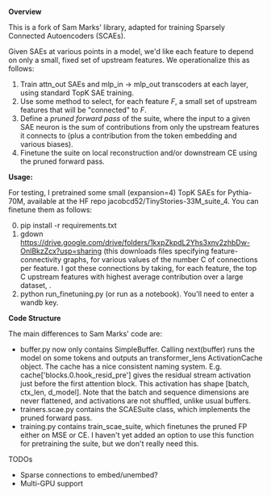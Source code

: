 **Overview**

This is a fork of Sam Marks' library, adapted for training Sparsely Connected Autoencoders (SCAEs).

Given SAEs at various points in a model, we'd like each feature to depend on only a small, fixed set of upstream features. We operationalize this as follows:

1. Train attn_out SAEs and mlp_in -> mlp_out transcoders at each layer, using standard TopK SAE training.
2. Use some method to select, for each feature $F$, a small set of upstream features that will be "connected" to $F$.
3. Define a *pruned forward pass* of the suite, where the input to a given SAE neuron is the sum of contributions from only the upstream features it connects to (plus a contribution from the token embedding and various biases).
4. Finetune the suite on local reconstruction and/or downstream CE using the pruned forward pass.


**Usage:**

For testing, I pretrained some small (expansion=4) TopK SAEs for Pythia-70M, available at the HF repo jacobcd52/TinyStories-33M_suite_4. You can finetune them as follows:

0. pip install -r requirements.txt
1. gdown https://drive.google.com/drive/folders/1kxpZkpdL2Yhs3xnv2zhbDw-OnlBkzZcx?usp=sharing (this downloads files specifying feature-connectivity graphs, for various values of the number C of connections per feature. I got these connections by taking, for each feature, the top C upstream features with highest average contribution over a large dataset, .
2. python run_finetuning.py (or run as a notebook). You'll need to enter a wandb key.

**Code Structure**

The main differences to Sam Marks' code are:

- buffer.py now only contains SimpleBuffer. Calling next(buffer) runs the model on some tokens and outputs an transformer_lens ActivationCache object. The cache has a nice consistent naming system. E.g. cache['blocks.0.hook_resid_pre'] gives the residual stream activation just before the first attention block. This activation has shape [batch, ctx_len, d_model]. Note that the batch and sequence dimensions are never flattened, and activations are not shuffled, unlike usual buffers.
- trainers.scae.py contains the SCAESuite class, which implements the pruned forward pass.
- training.py contains train_scae_suite, which finetunes the pruned FP either on MSE or CE. I haven't yet added an option to use this function for pretraining the suite, but we don't really need this.

TODOs

- Sparse connections to embed/unembed?
- Multi-GPU support
